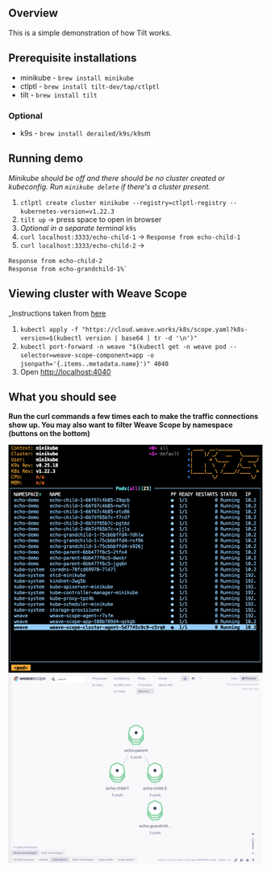 ## Overview

This is a simple demonstration of how Tilt works.

## Prerequisite installations

- minikube - `brew install minikube`
- ctlptl - `brew install tilt-dev/tap/ctlptl`
- tilt - `brew install tilt`

### Optional

- k9s - `brew install derailed/k9s/k9s`m

## Running demo

_Minikube should be off and there should be no cluster created or kubeconfig. Run `minikube delete` if there's a cluster present._

1. `ctlptl create cluster minikube --registry=ctlptl-registry --kubernetes-version=v1.22.3`
1. `tilt up` -> press space to open in browser
1. _Optional in a separate terminal_ `k9s`
1. `curl localhost:3333/echo-child-1` -> `Response from echo-child-1`
1. `curl localhost:3333/echo-child-2` ->

```
Response from echo-child-2
Response from echo-grandchild-1%`
```

## Viewing cluster with Weave Scope

_Instructions taken from [here](https://www.weave.works/docs/scope/latest/installing/#k8s)

1. `kubectl apply -f "https://cloud.weave.works/k8s/scope.yaml?k8s-version=$(kubectl version | base64 | tr -d '\n')"`
1. `kubectl port-forward -n weave "$(kubectl get -n weave pod --selector=weave-scope-component=app -o jsonpath='{.items..metadata.name}')" 4040`
1. Open [http://localhost:4040](http://localhost:4040)

## What you should see

**Run the curl commands a few times each to make the traffic connections show up. You may also want to filter Weave Scope by namespace (buttons on the bottom)**

![Screenshot](images/k9s.png)
![Screenshot](images/weave.png)
